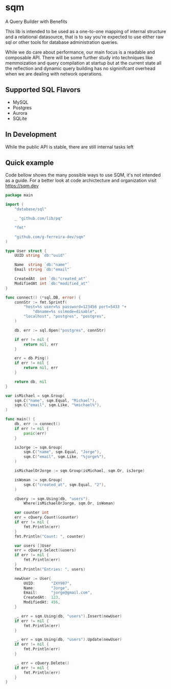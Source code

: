 # sqm
A Query Builder with Benefits

This lib is intended to be used as a one-to-one mapping of internal structure and a relational datasource, that is to say you're expected to use either raw sql or other tools for database administration queries.

While we do care about performance, our main focus is a readable and composable API. There will be some further study into techniques like memmoization and query compilation at startup but at the current state all the reflection and dynamic query building has no signinifcant overhead when we are dealing with network operations.

## Supported SQL Flavors
- MySQL
- Postgres
- Aurora
- SQLite


## In Development
While the public API is stable, there are still internal tasks left

## Quick example
Code bellow shows the many possible ways to use SQM, it's not intended as a guide. For a better look at code archictecture and organization visit https://sqm.dev

```go
package main

import (
	"database/sql"

	_ "github.com/lib/pq"

	"fmt"

	"github.com/g-ferreira-dev/sqm"
)

type User struct {
	UUID string `db:"uuid"`

	Name  string `db:"name"`
	Email string `db:"email"`

	CreatedAt  int `db:"created_at"`
	ModifiedAt int `db:"modified_at"`
}

func connect() (*sql.DB, error) {
	connStr := fmt.Sprintf(
		"host=%s user=%s password=123456 port=5433 "+
			"dbname=%s sslmode=disable",
		"localhost", "postgres", "postgres",
	)

	db, err := sql.Open("postgres", connStr)

	if err != nil {
		return nil, err
	}

	err = db.Ping()
	if err != nil {
		return nil, err
	}

	return db, nil
}

var isMichael = sqm.Group(
	sqm.C("name", sqm.Equal, "Michael"),
	sqm.C("email", sqm.Like, "%michael%"),
)

func main() {
	db, err := connect()
	if err != nil {
		panic(err)
	}

	isJorge := sqm.Group(
		sqm.C("name", sqm.Equal, "Jorge"),
		sqm.C("email", sqm.Like, "%jorge%"),
	)

	isMichaelOrJorge := sqm.Group(isMichael, sqm.Or, isJorge)

	isWoman := sqm.Group(
		sqm.C("created_at", sqm.Equal, "2"),
	)

	cQuery := sqm.Using(db, "users").
		Where(isMichaelOrJorge, sqm.Or, isWoman)

	var counter int
	err = cQuery.Count(&counter)
	if err != nil {
		fmt.Println(err)
	}
	fmt.Println("Count: ", counter)

	var users []User
	err = cQuery.Select(&users)
	if err != nil {
		fmt.Println(err)
	}
	fmt.Println("Entries: ", users)

	newUser := User{
		UUID:       "ZXY987",
		Name:       "Jorge",
		Email:      "jorge@gmail.com",
		CreatedAt:  123,
		ModifiedAt: 456,
	}

	_, err = sqm.Using(db, "users").Insert(newUser)
	if err != nil {
		fmt.Println(err)
	}

	_, err = sqm.Using(db, "users").Update(newUser)
	if err != nil {
		fmt.Println(err)
	}

	_, err = cQuery.Delete()
	if err != nil {
		fmt.Println(err)
	}
}
```
